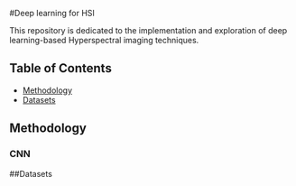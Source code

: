 #Deep learning for HSI 

This repository is dedicated to the implementation and exploration of deep learning-based Hyperspectral imaging techniques.

## Table of Contents

- [Methodology](#Methodology)
- [Datasets](#Datasets)

## Methodology
### CNN

##Datasets


